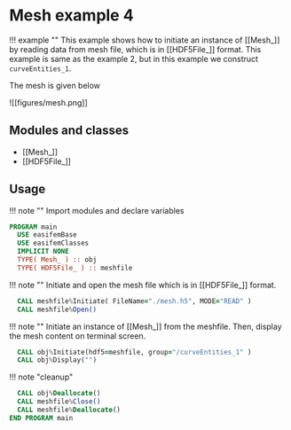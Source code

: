 # Mesh example 4

!!! example ""
    This example shows how to initiate an instance of [[Mesh_]] by reading data from mesh file, which is in [[HDF5File_]] format. This example is same as the example 2, but in this example we construct `curveEntities_1`.

The mesh is given below

![[figures/mesh.png]]

## Modules and classes

- [[Mesh_]]
- [[HDF5File_]]

## Usage

!!! note ""
    Import modules and declare variables

```fortran
PROGRAM main
  USE easifemBase
  USE easifemClasses
  IMPLICIT NONE
  TYPE( Mesh_ ) :: obj
  TYPE( HDF5File_ ) :: meshfile
```

!!! note ""
    Initiate and open the mesh file which is in [[HDF5File_]] format.

```fortran
  CALL meshfile%Initiate( FileName="./mesh.h5", MODE="READ" )
  CALL meshfile%Open()
```

!!! note ""
    Initiate an instance of [[Mesh_]] from the meshfile. Then, display the mesh content on terminal screen.

```fortran
  CALL obj%Initiate(hdf5=meshfile, group="/curveEntities_1" )
  CALL obj%Display("")
```

!!! note "cleanup"

```fortran
  CALL obj%Deallocate()
  CALL meshfile%Close()
  CALL meshfile%Deallocate()
END PROGRAM main
```
